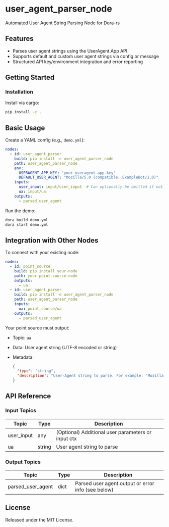 # user_agent_parser_node

Automated User Agent String Parsing Node for Dora-rs

## Features
- Parses user agent strings using the UserAgent.App API
- Supports default and custom user agent strings via config or message
- Structured API key/environment integration and error reporting

## Getting Started

### Installation
Install via cargo:
```bash
pip install -e .
```

## Basic Usage

Create a YAML config (e.g., `demo.yml`):

```yaml
nodes:
  - id: user_agent_parser
    build: pip install -e user_agent_parser_node
    path: user_agent_parser_node
    env:
      USERAGENT_APP_KEY: "your-useragent-app-key"
      DEFAULT_USER_AGENT: "Mozilla/5.0 (compatible; ExampleBot/1.0)"
    inputs:
      user_input: input/user_input  # Can optionally be omitted if not used
      ua: input/ua
    outputs:
      - parsed_user_agent
```

Run the demo:

```bash
dora build demo.yml
dora start demo.yml
```

## Integration with Other Nodes

To connect with your existing node:

```yaml
nodes:
  - id: point_source
    build: pip install your-node
    path: your-point-source-node
    outputs:
      - ua
  - id: user_agent_parser
    build: pip install -e user_agent_parser_node
    path: user_agent_parser_node
    inputs:
      ua: point_source/ua
    outputs:
      - parsed_user_agent
```

Your point source must output:

* Topic: `ua`
* Data: User agent string (UTF-8 encoded or string)
* Metadata:

  ```json
  {
    "type": "string",
    "description": "User-Agent string to parse. For example: 'Mozilla/5.0 ...'"
  }
  ```

## API Reference

### Input Topics

| Topic       | Type   | Description                  |
| ----------- | ------ | --------------------------- |
| user_input  | any    | (Optional) Additional user parameters or input ctx |
| ua          | string | User agent string to parse   |

### Output Topics

| Topic              | Type   | Description                                                  |
| ------------------ | ------ | ------------------------------------------------------------ |
| parsed_user_agent  | dict   | Parsed user agent output or error info (see below)           |


## License

Released under the MIT License.
